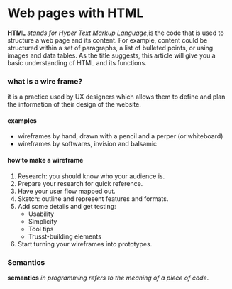 # Web pages with HTML
**HTML** *stands for Hyper Text Markup Language*,is the code that is used to structure a web page and its content. For example, content could be structured within a set of paragraphs, a list of bulleted points, or using images and data tables. As the title suggests, this article will give you a basic understanding of HTML and its functions.

### **what is a wire frame?**
it is a practice used by UX designers which allows them to define and plan the information of their design of the website.

#### **examples**
* wireframes by hand, drawn with a pencil and a perper (or whiteboard)
* wireframes by softwares, invision and balsamic

#### **how to make a wireframe**
1. Research: you should know who your audience is.
2. Prepare your research for quick reference.
3. Have your user flow mapped out.
4. Sketch: outline and represent features and formats.
5. Add some details and get testing:
   * Usability
   * Simplicity
   * Tool tips
   * Trusst-building elements
6. Start turning your wireframes into prototypes.

### **Semantics**
**semantics** *in programming refers to the meaning of a piece of code*.
